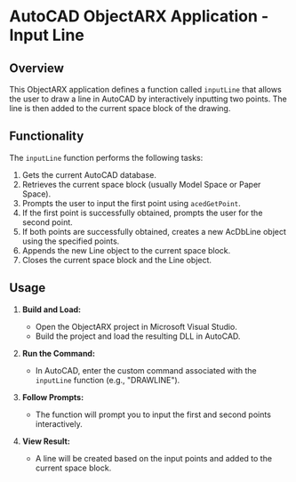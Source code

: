 # AutoCAD ObjectARX Application - Input Line

## Overview

This ObjectARX application defines a function called `inputLine` that allows the user to draw a line in AutoCAD by interactively inputting two points. The line is then added to the current space block of the drawing.

## Functionality

The `inputLine` function performs the following tasks:

1. Gets the current AutoCAD database.
2. Retrieves the current space block (usually Model Space or Paper Space).
3. Prompts the user to input the first point using `acedGetPoint`.
4. If the first point is successfully obtained, prompts the user for the second point.
5. If both points are successfully obtained, creates a new AcDbLine object using the specified points.
6. Appends the new Line object to the current space block.
7. Closes the current space block and the Line object.

## Usage

1. **Build and Load:**
   - Open the ObjectARX project in Microsoft Visual Studio.
   - Build the project and load the resulting DLL in AutoCAD.

2. **Run the Command:**
   - In AutoCAD, enter the custom command associated with the `inputLine` function (e.g., "DRAWLINE").

3. **Follow Prompts:**
   - The function will prompt you to input the first and second points interactively.

4. **View Result:**
   - A line will be created based on the input points and added to the current space block.
